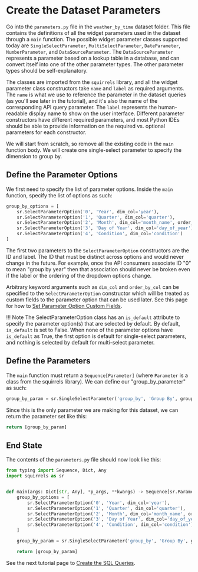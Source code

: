 # Create the Dataset Parameters

Go into the `parameters.py` file in the `weather_by_time` dataset folder. This file contains the definitions of all the widget parameters used in the dataset through a `main` function. The possible widget parameter classes supported today are `SingleSelectParameter`, `MultiSelectParameter`, `DateParameter`, `NumberParameter`, and `DataSourceParameter`. The `DataSourceParameter` represents a parameter based on a lookup table in a database, and can convert itself into one of the other parameter types. The other parameter types should be self-explanatory.

The classes are imported from the `squirrels` library, and all the widget parameter class constructors take `name` and `label` as required arguments. The `name` is what we use to reference the parameter in the dataset queries (as you'll see later in the tutorial), and it's also the name of the corresponding API query parameter. The `label` represents the human-readable display name to show on the user interface. Different parameter constructors have different required parameters, and most Python IDEs should be able to provide information on the required vs. optional parameters for each constructor.

We will start from scratch, so remove all the existing code in the `main` function body. We will create one single-select parameter to specify the dimension to group by.

## Define the Parameter Options

We first need to specify the list of parameter options. Inside the `main` function, specify the list of options as such:

```python
group_by_options = [
    sr.SelectParameterOption('0', 'Year', dim_col='year'),
    sr.SelectParameterOption('1', 'Quarter', dim_col='quarter'),
    sr.SelectParameterOption('2', 'Month', dim_col='month_name', order_by_col='month_order'),
    sr.SelectParameterOption('3', 'Day of Year', dim_col='day_of_year'),
    sr.SelectParameterOption('4', 'Condition', dim_col='condition')
]
```

The first two parameters to the `SelectParameterOption` constructors are the ID and label. The ID that must be distinct across options and would never change in the future. For example, once the API consumers associate ID "0" to mean "group by year" then that association should never be broken even if the label or the ordering of the dropdown options change.

Arbitrary keyword arguments such as `dim_col` and `order_by_col` can be specified to the `SelectParameterOption` constructor which will be treated as custom fields to the parameter option that can be used later. See this page for how to [Set Parameter Option Custom Fields](../how-to/custom-fields.md).

!!! Note
    The SelectParameterOption class has an `is_default` attribute to specify the parameter option(s) that are selected by default. By default, `is_default` is set to False. When none of the parameter options have `is_default` as True, the first option is default for single-select parameters, and nothing is selected by default for multi-select parameter.

## Define the Parameters

The `main` function must return a `Sequence[Parameter]` (where `Parameter` is a class from the squirrels library). We can define our "group_by_parameter" as such:

```python
group_by_param = sr.SingleSelectParameter('group_by', 'Group By', group_by_options)
```

Since this is the only parameter we are making for this dataset, we can return the parameter set like this:

```python
return [group_by_param]
```

## End State

The contents of the `parameters.py` file should now look like this:

```python
from typing import Sequence, Dict, Any
import squirrels as sr


def main(args: Dict[str, Any], *p_args, **kwargs) -> Sequence[sr.Parameter]:
    group_by_options = [
        sr.SelectParameterOption('0', 'Year', dim_col='year'),
        sr.SelectParameterOption('1', 'Quarter', dim_col='quarter'),
        sr.SelectParameterOption('2', 'Month', dim_col='month_name', order_by_col='month_order'),
        sr.SelectParameterOption('3', 'Day of Year', dim_col='day_of_year'),
        sr.SelectParameterOption('4', 'Condition', dim_col='condition')
    ]

    group_by_param = sr.SingleSelectParameter('group_by', 'Group By', group_by_options)

    return [group_by_param]
```

See the next tutorial page to [Create the SQL Queries](queries.md).
